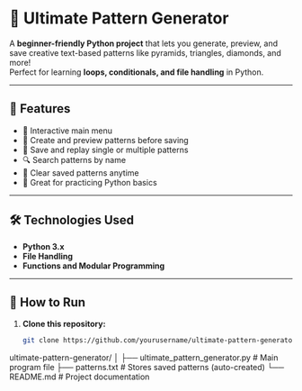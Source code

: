 
# 🎨 Ultimate Pattern Generator

A **beginner-friendly Python project** that lets you generate, preview, and save creative text-based patterns like pyramids, triangles, diamonds, and more!  
Perfect for learning **loops, conditionals, and file handling** in Python.

---

## 🚀 Features

- 🧩 Interactive main menu  
- 🎨 Create and preview patterns before saving  
- 💾 Save and replay single or multiple patterns  
- 🔍 Search patterns by name  
- 🧹 Clear saved patterns anytime  
- 🧠 Great for practicing Python basics

---

## 🛠️ Technologies Used

- **Python 3.x**
- **File Handling**
- **Functions and Modular Programming**

---

## 🧰 How to Run

1. **Clone this repository:**
   ```bash
   git clone https://github.com/yourusername/ultimate-pattern-generator.git

ultimate-pattern-generator/
│
├── ultimate_pattern_generator.py   # Main program file
├── patterns.txt                    # Stores saved patterns (auto-created)
└── README.md                       # Project documentation

